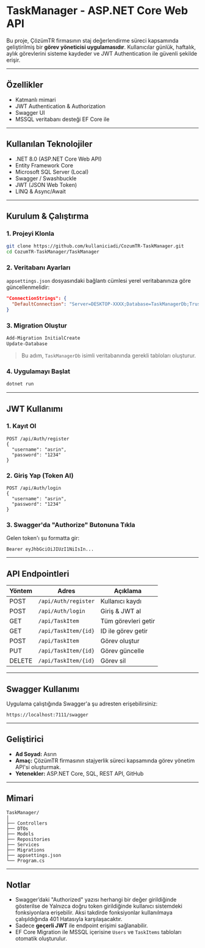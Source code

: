# TaskManager - ASP.NET Core Web API

Bu proje, ÇözümTR firmasının staj değerlendirme süreci kapsamında geliştirilmiş bir **görev yöneticisi uygulamasıdır**. Kullanıcılar günlük, haftalık, aylık görevlerini sisteme kaydeder ve JWT Authentication ile güvenli şekilde erişir.

---

## Özellikler

- Katmanlı mimari 
- JWT Authentication & Authorization
- Swagger UI  
- MSSQL veritabanı desteği EF Core ile 

---

## Kullanılan Teknolojiler

- .NET 8.0 (ASP.NET Core Web API)
- Entity Framework Core
- Microsoft SQL Server (Local)
- Swagger / Swashbuckle
- JWT (JSON Web Token)
- LINQ & Async/Await

---

## Kurulum & Çalıştırma

### 1. Projeyi Klonla

```bash
git clone https://github.com/kullaniciadi/CozumTR-TaskManager.git
cd CozumTR-TaskManager/TaskManager
```

### 2. Veritabanı Ayarları

`appsettings.json` dosyasındaki bağlantı cümlesi yerel veritabanınıza göre güncellenmelidir:

```json
"ConnectionStrings": {
  "DefaultConnection": "Server=DESKTOP-XXXX;Database=TaskManagerDb;Trusted_Connection=True;Encrypt=false;TrustServerCertificate=true"
}
```

### 3. Migration Oluştur

```powershell
Add-Migration InitialCreate
Update-Database
```

> Bu adım, `TaskManagerDb` isimli veritabanında gerekli tabloları oluşturur.

### 4. Uygulamayı Başlat

```bash
dotnet run
```

---

## JWT Kullanımı

### 1. Kayıt Ol

```http
POST /api/Auth/register
{
  "username": "asrin",
  "password": "1234"
}
```

### 2. Giriş Yap (Token Al)

```http
POST /api/Auth/login
{
  "username": "asrin",
  "password": "1234"
}
```

### 3. Swagger'da "Authorize" Butonuna Tıkla

Gelen token'ı şu formatta gir:

```
Bearer eyJhbGciOiJIUzI1NiIsIn...
```

---

## API Endpointleri

| Yöntem | Adres | Açıklama |
|--------|-------|----------|
| POST   | `/api/Auth/register` | Kullanıcı kaydı |
| POST   | `/api/Auth/login`    | Giriş & JWT al |
| GET    | `/api/TaskItem`      | Tüm görevleri getir |
| GET    | `/api/TaskItem/{id}` | ID ile görev getir |
| POST   | `/api/TaskItem`      | Görev oluştur |
| PUT    | `/api/TaskItem/{id}` | Görev güncelle |
| DELETE | `/api/TaskItem/{id}` | Görev sil |

---

## Swagger Kullanımı

Uygulama çalıştığında Swagger'a şu adresten erişebilirsiniz:

```
https://localhost:7111/swagger
```

---

## Geliştirici

- **Ad Soyad:** Asrın
- **Amaç:** ÇözümTR firmasının stajyerlik süreci kapsamında görev yönetim API'si oluşturmak.
- **Yetenekler:** ASP.NET Core, SQL, REST API, GitHub

---

## Mimari

```
TaskManager/
│
├── Controllers
├── DTOs
├── Models
├── Repositories
├── Services
├── Migrations
├── appsettings.json
└── Program.cs
```

---

## Notlar

- Swagger’daki "Authorized" yazısı herhangi bir değer girildiğinde gösterilse de Yalnızca doğru token 
  girildiğinde kullanıcı sistemdeki fonksiyonlara erişebilir. Aksi takdirde fonksiyonlar kullanılmaya çalışıldığında 401 Hatasıyla karşılaşacaktır.
- Sadece **geçerli JWT** ile endpoint erişimi sağlanabilir.
- EF Core Migration ile MSSQL içerisine `Users` ve `TaskItems` tabloları otomatik oluşturulur.